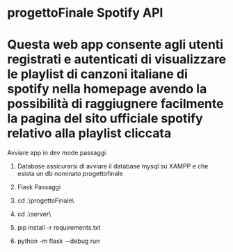 # progettoFinale Spotify API
# Questa web app consente agli utenti registrati e autenticati di visualizzare le playlist di canzoni italiane di spotify nella homepage avendo la possibilità di raggiugnere facilmente la pagina del sito ufficiale spotify relativo alla playlist cliccata

Avviare app in dev mode passaggi

1) Database
assicurarsi di avviare il database mysql su XAMPP e che esista un db nominato progettofinale


2) Flask
Passaggi
1) cd .\progettoFinale\
2) cd .\server\
3) pip install -r requirements.txt
4) python -m flask --debug run
